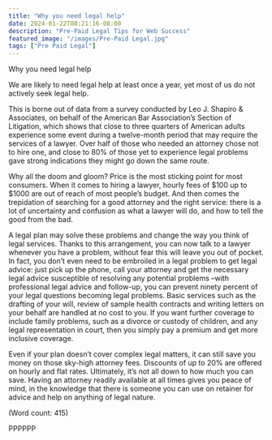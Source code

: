 ```yaml
---
title: "Why you need legal help"
date: 2024-01-22T08:21:16-08:00
description: "Pre-Paid Legal Tips for Web Success"
featured_image: "/images/Pre-Paid Legal.jpg"
tags: ["Pre Paid Legal"]
---
```


Why you need legal help

We are likely to need legal help at least once a year, yet most of us do 
not actively seek legal help. 

This is borne out of data from a survey 
conducted by Leo J. Shapiro & Associates, on behalf of the American Bar 
Association’s Section of Litigation, which shows that close to three 
quarters of American adults experience some event during a twelve-month 
period that may require the services of a lawyer. Over half of those who 
needed an attorney chose not to hire one, and close to 80% of those yet to 
experience legal problems gave strong indications they might go down the 
same route. 

Why all the doom and gloom? Price is the most sticking point 
for most consumers. When it comes to hiring a lawyer, hourly fees of $100 
up to $1000 are out of reach of most people’s budget. And then comes the 
trepidation of searching for a good attorney and the right service: there 
is a lot of uncertainty and confusion as what a lawyer will do, and how to 
tell the good from the bad. 

A legal plan may solve these problems and change the way you think of legal 
services. Thanks to this arrangement, you can now talk to a lawyer whenever 
you have a problem, without fear this will leave you out of pocket. In 
fact, you don’t even need to be embroiled in a legal problem to get legal 
advice:  just pick up the phone, call your attorney and get the necessary 
legal advice susceptible of resolving any potential problems –with 
professional legal advice and follow-up, you can prevent ninety percent of 
your legal questions becoming legal problems. Basic services such as the 
drafting of your will, review of sample health contracts and writing 
letters on your behalf are handled at no cost to you. If you want further 
coverage to include family problems, such as a divorce or custody of 
children, and any legal representation in court, then you simply pay a 
premium and get more inclusive coverage.
 
Even if your plan doesn’t cover complex legal matters, it can still save 
you money on those sky-high attorney fees. Discounts of up to 20% are 
offered on hourly and flat rates. Ultimately, it’s not all down to how much 
you can save. Having an attorney readily available at all times gives you 
peace of mind, in the knowledge that there is someone you can use on 
retainer for advice and help on anything of legal nature. 

(Word count: 415)

PPPPPP

